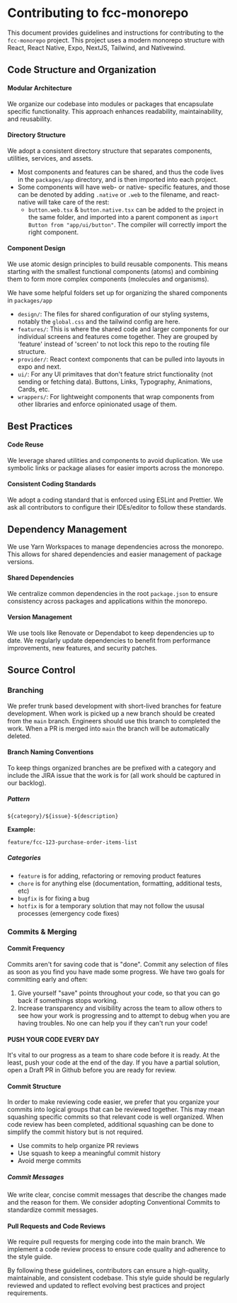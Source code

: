 # Contributing to fcc-monorepo

This document provides guidelines and instructions for contributing to the `fcc-monorepo` project. This project uses a modern monorepo structure with React, React Native, Expo, NextJS, Tailwind, and Nativewind.

## Code Structure and Organization

#### Modular Architecture

We organize our codebase into modules or packages that encapsulate specific functionality. This approach enhances readability, maintainability, and reusability.

#### Directory Structure

We adopt a consistent directory structure that separates components, utilities, services, and assets.

- Most components and features can be shared, and thus the code lives in the `packages/app` directory, and is then imported into each project.
- Some components will have web- or native- specific features, and those can be denoted by adding `.native` or `.web` to the filename, and react-native will take care of the rest:
  - `button.web.tsx` & `button.native.tsx` can be added to the project in the same folder, and imported into a parent component as `import Button from "app/ui/button"`. The compiler will correctly import the right component.

#### Component Design

We use atomic design principles to build reusable components. This means starting with the smallest functional components (atoms) and combining them to form more complex components (molecules and organisms).

We have some helpful folders set up for organizing the shared components in `packages/app`

- `design/`: The files for shared configuration of our styling systems, notably the `global.css` and the tailwind config are here.
- `features/`: This is where the shared code and larger components for our individual screens and features come together. They are grouped by 'feature' instead of 'screen' to not lock this repo to the routing file structure.
- `provider/`: React context components that can be pulled into layouts in expo and next.
- `ui/`: For any UI primitaves that don't feature strict functionality (not sending or fetching data). Buttons, Links, Typography, Animations, Cards, etc.
- `wrappers/`: For lightweight components that wrap components from other libraries and enforce opinionated usage of them.

## Best Practices

#### Code Reuse

We leverage shared utilities and components to avoid duplication. We use symbolic links or package aliases for easier imports across the monorepo.

#### Consistent Coding Standards

We adopt a coding standard that is enforced using ESLint and Prettier. We ask all contributors to configure their IDEs/editor to follow these standards.

## Dependency Management

We use Yarn Workspaces to manage dependencies across the monorepo. This allows for shared dependencies and easier management of package versions.

#### Shared Dependencies

We centralize common dependencies in the root `package.json` to ensure consistency across packages and applications within the monorepo.

#### Version Management

We use tools like Renovate or Dependabot to keep dependencies up to date. We regularly update dependencies to benefit from performance improvements, new features, and security patches.

## Source Control

### Branching

We prefer trunk based development with short-lived branches for feature development. When work is picked up a new branch should be created from the `main` branch. Engineers should use this branch to completed the work. When a PR is merged into `main` the branch will be automatically deleted.

#### Branch Naming Conventions

To keep things organized branches are be prefixed with a category and include the JIRA issue that the work is for (all work should be captured in our backlog).

##### Pattern

`${category}/${issue}-${description}`

**Example:**

`feature/fcc-123-purchase-order-items-list`

##### Categories

- `feature` is for adding, refactoring or removing product features
- `chore` is for anything else (documentation, formatting, additional tests, etc)
- `bugfix` is for fixing a bug
- `hotfix` is for a temporary solution that may not follow the ususal processes (emergency code fixes)

### Commits & Merging

#### Commit Frequency

Commits aren't for saving code that is "done". Commit any selection of files as soon as you find you have made some progress. We have two goals for committing early and often:

1. Give yourself "save" points throughout your code, so that you can go back if somethings stops working.
2. Increase transparency and visibility across the team to allow others to see how your work is progressing and to attempt to debug when you are having troubles. No one can help you if they can't run your code!

#### PUSH YOUR CODE EVERY DAY

It's vital to our progress as a team to share code before it is ready. At the least, push your code at the end of the day. If you have a partial solution, open a Draft PR in Github before you are ready for review.

#### Commit Structure

In order to make reviewing code easier, we prefer that you organize your commits into logical groups that can be reviewed together. This may mean squashing specific commits so that relevant code is well organized. When code review has been completed, additional squashing can be done to simplify the commit history but is not required.

- Use commits to help organize PR reviews
- Use squash to keep a meaningful commit history
- Avoid merge commits

##### Commit Messages

We write clear, concise commit messages that describe the changes made and the reason for them. We consider adopting Conventional Commits to standardize commit messages.

#### Pull Requests and Code Reviews

We require pull requests for merging code into the main branch. We implement a code review process to ensure code quality and adherence to the style guide.

By following these guidelines, contributors can ensure a high-quality, maintainable, and consistent codebase. This style guide should be regularly reviewed and updated to reflect evolving best practices and project requirements.
